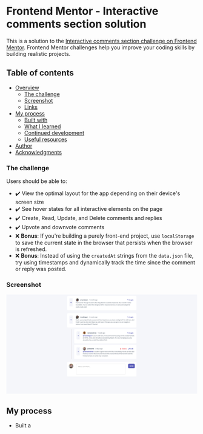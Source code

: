 # Frontend Mentor - Interactive comments section solution

This is a solution to the [Interactive comments section challenge on Frontend Mentor](https://www.frontendmentor.io/challenges/interactive-comments-section-iG1RugEG9). Frontend Mentor challenges help you improve your coding skills by building realistic projects. 

## Table of contents

- [Overview](#overview)
  - [The challenge](#the-challenge)
  - [Screenshot](#screenshot)
  - [Links](#links)
- [My process](#my-process)
  - [Built with](#built-with)
  - [What I learned](#what-i-learned)
  - [Continued development](#continued-development)
  - [Useful resources](#useful-resources)
- [Author](#author)
- [Acknowledgments](#acknowledgments)


### The challenge

Users should be able to:

- ✔️ View the optimal layout for the app depending on their device's screen size
- ✔️ See hover states for all interactive elements on the page
- ✔️ Create, Read, Update, and Delete comments and replies
- ✔️ Upvote and downvote comments
- ❌ **Bonus**: If you're building a purely front-end project, use `localStorage` to save the current state in the browser that persists when the browser is refreshed.
- ❌ **Bonus**: Instead of using the `createdAt` strings from the `data.json` file, try using timestamps and dynamically track the time since the comment or reply was posted.

### Screenshot

![Screenshot](./design/screenshot.png)


## My process

- Built a <template> for the comments and other containers like for useroptions <button>. Grab a template whenever it satisfies a condition.

### Built with

- Semantic HTML5 markup
- CSS custom properties

### What I learned

- First time I learned <template>. On my previous works, I would just set the elements with "display: none", and clone that element but its selected for when <querySelector> is used. With <template>, I do not need to worry about such problems.


### Continued development

Unfortunately I've ran out of motivation on doing this project. I finished what I could finish and I just want to move to another project. 


### Useful resources

- [Asaeneh's 30 Day of JavaScript](https://github.com/Asabeneh/30-Days-Of-JavaScript)


## Author

- [Github](https://github.com/Justinjovert/)
- Frontend Mentor - [Justinjovert](https://www.frontendmentor.io/profile/Justinjovert)

## Acknowledgments

Frontend Mentor and Asabeneh Yetayeh.

